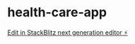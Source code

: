 # health-care-app

[Edit in StackBlitz next generation editor ⚡️](https://stackblitz.com/~/github.com/rai-pari/health-care-app)